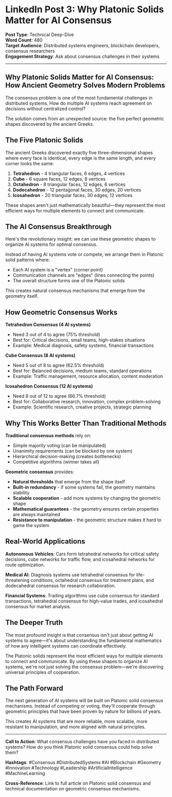 # LinkedIn Post 3: Why Platonic Solids Matter for AI Consensus

**Post Type**: Technical Deep-Dive  
**Word Count**: 480  
**Target Audience**: Distributed systems engineers, blockchain developers, consensus researchers  
**Engagement Strategy**: Ask about consensus challenges in their systems

---

## Why Platonic Solids Matter for AI Consensus: How Ancient Geometry Solves Modern Problems

The consensus problem is one of the most fundamental challenges in distributed systems. How do multiple AI systems reach agreement on decisions without centralized control?

The solution comes from an unexpected source: the five perfect geometric shapes discovered by the ancient Greeks.

## The Five Platonic Solids

The ancient Greeks discovered exactly five three-dimensional shapes where every face is identical, every edge is the same length, and every corner looks the same:

1. **Tetrahedron** - 4 triangular faces, 6 edges, 4 vertices
2. **Cube** - 6 square faces, 12 edges, 8 vertices  
3. **Octahedron** - 8 triangular faces, 12 edges, 6 vertices
4. **Dodecahedron** - 12 pentagonal faces, 30 edges, 20 vertices
5. **Icosahedron** - 20 triangular faces, 30 edges, 12 vertices

These shapes aren't just mathematically beautiful—they represent the most efficient ways for multiple elements to connect and communicate.

## The AI Consensus Breakthrough

Here's the revolutionary insight: we can use these geometric shapes to organize AI systems for optimal consensus.

Instead of having AI systems vote or compete, we arrange them in Platonic solid patterns where:
- Each AI system is a "vertex" (corner point)
- Communication channels are "edges" (lines connecting the points)
- The overall structure forms one of the Platonic solids

This creates natural consensus mechanisms that emerge from the geometry itself.

## How Geometric Consensus Works

**Tetrahedron Consensus (4 AI systems)**
- Need 3 out of 4 to agree (75% threshold)
- Best for: Critical decisions, small teams, high-stakes situations
- Example: Medical diagnosis, safety systems, financial transactions

**Cube Consensus (8 AI systems)**
- Need 5 out of 8 to agree (62.5% threshold)
- Best for: Balanced decisions, medium teams, standard operations
- Example: Traffic management, resource allocation, content moderation

**Icosahedron Consensus (12 AI systems)**
- Need 8 out of 12 to agree (66.7% threshold)
- Best for: Collaborative research, innovation, complex problem-solving
- Example: Scientific research, creative projects, strategic planning

## Why This Works Better Than Traditional Methods

**Traditional consensus methods** rely on:
- Simple majority voting (can be manipulated)
- Unanimity requirements (can be blocked by one system)
- Hierarchical decision-making (creates bottlenecks)
- Competitive algorithms (winner takes all)

**Geometric consensus** provides:
- **Natural thresholds** that emerge from the shape itself
- **Built-in redundancy** - if some systems fail, the geometry maintains stability
- **Scalable cooperation** - add more systems by changing the geometric shape
- **Mathematical guarantees** - the geometry ensures certain properties are always maintained
- **Resistance to manipulation** - the geometric structure makes it hard to game the system

## Real-World Applications

**Autonomous Vehicles**: Cars form tetrahedral networks for critical safety decisions, cube networks for traffic flow, and icosahedral networks for route optimization.

**Medical AI**: Diagnosis systems use tetrahedral consensus for life-threatening conditions, octahedral consensus for treatment plans, and dodecahedral consensus for research collaboration.

**Financial Systems**: Trading algorithms use cube consensus for standard transactions, tetrahedral consensus for high-value trades, and icosahedral consensus for market analysis.

## The Deeper Truth

The most profound insight is that consensus isn't just about getting AI systems to agree—it's about understanding the fundamental mathematics of how any intelligent systems can coordinate effectively.

The Platonic solids represent the most efficient ways for multiple elements to connect and communicate. By using these shapes to organize AI systems, we're not just solving the consensus problem—we're discovering universal principles of cooperation.

## The Path Forward

The next generation of AI systems will be built on Platonic solid consensus mechanisms. Instead of competing or voting, they'll cooperate through geometric principles that have been proven by nature for billions of years.

This creates AI systems that are more reliable, more scalable, more resistant to manipulation, and more aligned with natural principles.

---

**Call to Action**: What consensus challenges have you faced in distributed systems? How do you think Platonic solid consensus could help solve them?

**Hashtags**: #Consensus #DistributedSystems #AI #Blockchain #Geometry #Innovation #Technology #Leadership #ArtificialIntelligence #MachineLearning

**Cross-Reference**: Link to full article on Platonic solid consensus and technical documentation on geometric consensus mechanisms.
